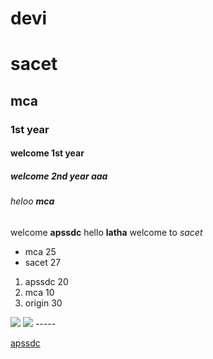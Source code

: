# devi
# sacet
## mca
### 1st year
#### welcome 1st year
##### welcome 2nd year aaa
###### heloo **mca**
welcome __apssdc__
hello **latha** welcome to _sacet_
* mca 25
* sacet 27
1. apssdc 20
2. mca 10
3. origin 30
<img src="https://i.pinimg.com/originals/76/df/5a/76df5ad5b740538910191c8eadff3f46.jpg">
<img src="http://images.unsplash.com/photo-1487035242901-d419a42d17af?ixlib=rb-1.2.1&q=80&fm=jpg&crop=entropy&cs=tinysrgb&w=1080&fit=max">
-----

[apssdc](http://apssdc.in)



